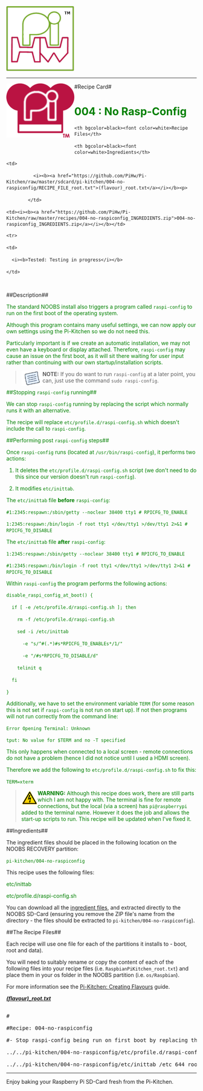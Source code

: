 <!-- How to use comments in these files -->

<!-- ---------------------------------- -->

<!--Comments have been put in this file so that they can be automatically generated.



[How to customise the Markdown documents](CustomMarkdown.md)-->

<!--Template 03/01/2015-->



























<img src="https://raw.githubusercontent.com/PiHw/Pi-Kitchen/master/markdown_source/markdown/img/pihwlogotm.png" width=180 />

<hr>



<img style="float:left" src="https://raw.githubusercontent.com/PiHw/Pi-Kitchen/master/markdown_source/markdown/img/PiKitchenRecipe.png" width=180 />

#Recipe Card#



<font color = GREEN>

<h1>004 : No Rasp-Config</h1>

</font>



<table style="width:35%" align="right" >

  <tr>

    <th bgcolor=black><font color=white>Recipe Files</th>

    <th bgcolor=black><font color=white>Ingredients</th>

  </tr>

  <tr>

    <td>

              <i><b><a href="https://github.com/PiHw/Pi-Kitchen/raw/master/sdcard/pi-kitchen/004-no-raspiconfig/RECIPE_FILE_root.txt">(flavour)_root.txt</a></i></b><p>

            </td>		

    <td><i><b><a href="https://github.com/PiHw/Pi-Kitchen/raw/master/recipes/004-no-raspiconfig_INGREDIENTS.zip">004-no-raspiconfig_INGREDIENTS.zip</a></i></b></td>

  </tr>

    <tr>

    <td>

      <i><b>Tested: Testing in progress</i></b>

    </td>

  </tr>

  </table>





<br>





##Description##

<font color = GREEN>

The standard NOOBS install also triggers a program called `raspi-config` to run on the first boot of the operating system.



Although this program contains many useful settings, we can now apply our own settings using the Pi-Kitchen so we do not need this.  



Particularly important is if we create an automatic installation, we may not even have a keyboard or display attached.  Therefore, `raspi-config` may cause an issue on the first boot, as it will sit there waiting for user input rather than continuing with our own startup/installation scripts.



><img style="float:left" src="https://raw.githubusercontent.com/PiHw/Pi-Kitchen/master/markdown_source/markdown/img/note.png" height=40/><b>NOTE:</b> If you do want to run `raspi-config` at a later point, you can, just use the command `sudo raspi-config`.



##Stopping `raspi-config` running##

We can stop `raspi-config` running by replacing the script which normally runs it with an alternative.



The recipe will replace `etc/profile.d/raspi-config.sh` which doesn't include the call to `raspi-config`.



##Performing post `raspi-config` steps##

Once `raspi-config` runs (located at `/usr/bin/raspi-config`), it performs two actions:



1. It deletes the `etc/profile.d/raspi-config.sh` script (we don't need to do this since our version doesn't run `raspi-config`).

2. It modifies `etc/inittab`.



The `etc/inittab` file **before** `raspi-config`:

`#1:2345:respawn:/sbin/getty --noclear 38400 tty1 # RPICFG_TO_ENABLE`

`1:2345:respawn:/bin/login -f root tty1 </dev/tty1 >/dev/tty1 2>&1 # RPICFG_TO_DISABLE`



The `etc/inittab` file **after** `raspi-config`:

`1:2345:respawn:/sbin/getty --noclear 38400 tty1 # RPICFG_TO_ENABLE`

`#1:2345:respawn:/bin/login -f root tty1 </dev/tty1 >/dev/tty1 2>&1 # RPICFG_TO_DISABLE`



Within `raspi-config` the program performs the following actions:



	disable_raspi_config_at_boot() {

	  if [ -e /etc/profile.d/raspi-config.sh ]; then

	    rm -f /etc/profile.d/raspi-config.sh

	    sed -i /etc/inittab 

	      -e "s/^#(.*)#s*RPICFG_TO_ENABLEs*/1/" 

	      -e "/#s*RPICFG_TO_DISABLE/d"

	    telinit q

	  fi

	}



Additionally, we have to set the environment variable `TERM` (for some reason this is not set if `raspi-config` is not run on start up).  If not then programs will not run correctly from the command line:



`Error Opening Terminal: Unknown`



`tput: No value for $TERM and no -T specified`



This only happens when connected to a local screen - remote connections do not have a problem (hence I did not notice until I used a HDMI screen).



Therefore we add the following to `etc/profile.d/raspi-config.sh` to fix this:



`TERM=xterm`



><img style="float:left" src="https://raw.githubusercontent.com/PiHw/Pi-Kitchen/master/markdown_source/markdown/img/warn.png" height=40/><b>WARNING:</b> Although this recipe does work, there are still parts which I am not happy with.  The terminal is fine for remote connections, but the local (via a screen) has `pi@raspberrypi` added to the terminal name.  However it does the job and allows the start-up scripts to run.  This recipe will be updated when I've fixed it.</font>





##Ingredients##

The ingredient files should be placed in the following location on the NOOBS RECOVERY partition:<p>



<font color = GREEN>

<code>pi-kitchen/004-no-raspiconfig</code><p>

</font>



This recipe uses the following files:<p>

<font color = GREEN>

etc/inittab<p> etc/profile.d/raspi-config.sh<p><p>

</font>





You can download all the <a href="https://github.com/PiHw/Pi-Kitchen/raw/master/recipes/004-no-raspiconfig_INGREDIENTS.zip">ingredient files</a>, and extracted directly to the NOOBS SD-Card (ensuring you remove the ZIP file's name from the directory - the files should be extracted to <code>pi-kitchen/004-no-raspiconfig</code>).<p>



##The Recipe Files##

Each recipe will use one file for each of the partitions it installs to - boot, root and data).<p>





You will need to suitably rename or copy the content of each of the following files into your recipe files (i.e. <code>RaspbianPiKitchen_root.txt</code>) and place them in your os folder in the NOOBS partition (i.e. <code>os/Raspbian</code>).<p>



For more information see the <a href="http://pihw.wordpress.com/guides/pi-kitchen/creatingflavours">Pi-Kitchen: Creating Flavours</a> guide.<p>





<i><b><a href="https://github.com/PiHw/Pi-Kitchen/raw/master/sdcard/pi-kitchen/004-no-raspiconfig/RECIPE_FILE_root.txt">(flavour)_root.txt</a></i></b>

<pre>

#

#Recipe: 004-no-raspiconfig

#- Stop raspi-config being run on first boot by replacing the defaults file

../../pi-kitchen/004-no-raspiconfig/etc/profile.d/raspi-config.sh /etc/profile.d # root root

../../pi-kitchen/004-no-raspiconfig/etc/inittab /etc 644 root root</pre>







<hr>



Enjoy baking your Raspberry Pi SD-Card fresh from the Pi-Kitchen.<p>



<!--========================END FILE================-->

